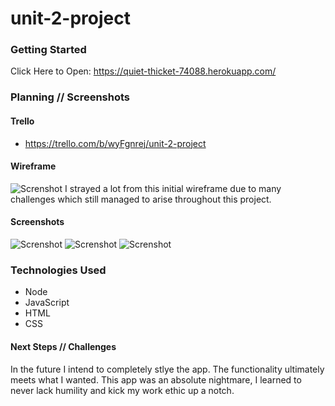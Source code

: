 # unit-2-project

### Getting Started
Click Here to Open: https://quiet-thicket-74088.herokuapp.com/

### Planning // Screenshots
#### Trello
- https://trello.com/b/wyFgnrej/unit-2-project

#### Wireframe
<img src="https://i.imgur.com/fJOviCM.png"
     alt="Screnshot"
     style="" />
I strayed a lot from this initial wireframe due to many challenges which still managed to arise throughout this project.

#### Screenshots
<img src="https://i.imgur.com/5RFcKrH.png"
     alt="Screnshot"
     style="" />
<img src="https://i.imgur.com/KoLJWAq.png"
     alt="Screnshot"
     style="" />
<img src="https://i.imgur.com/AFeyo2F.png"
     alt="Screnshot"
     style="" />

### Technologies Used
- Node
- JavaScript
- HTML
- CSS

#### Next Steps // Challenges
In the future I intend to completely stlye the app. The functionality ultimately meets what I wanted.
This app was an absolute nightmare, I learned to never lack humility and kick my work ethic up a notch.
